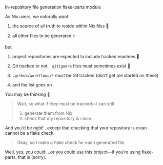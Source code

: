 In-repository file generation flake-parts module

As Nix users, we naturally want

1. the source of all truth to reside within Nix files 📜

2. all other files to be generated ⚡

but

1. project repositories are expected to include tracked readmes 📄

2. Git tracked or not, `.gitignore` files must sometimes exist 🤷

3. `.github/workflows/*` must be Git tracked (don't get me started on these)

4. and the list goes on

You may be thinking 🤔

> Wait, so what if they must be tracked—I can still
>
> 1. generate them from Nix
> 2. check that my repository is clean

And you'd be right!
..except that checking that your repository is clean cannot be a flake check.

> Okay, so I make a flake check for each generated file

Well, yes, you could.
..or you could use this project—if you're using flake-parts, that is (sorry).
